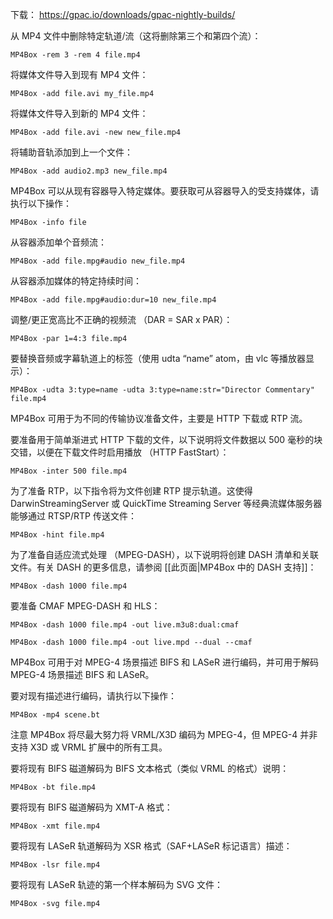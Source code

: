 下载： https://gpac.io/downloads/gpac-nightly-builds/


从 MP4 文件中删除特定轨道/流（这将删除第三个和第四个流）：

`MP4Box -rem 3 -rem 4 file.mp4`


将媒体文件导入到现有 MP4 文件：

`MP4Box -add file.avi my_file.mp4`


将媒体文件导入到新的 MP4 文件：

`MP4Box -add file.avi -new new_file.mp4`


将辅助音轨添加到上一个文件：

`MP4Box -add audio2.mp3 new_file.mp4`


MP4Box 可以从现有容器导入特定媒体。要获取可从容器导入的受支持媒体，请执行以下操作：

`MP4Box -info file`


从容器添加单个音频流：

`MP4Box -add file.mpg#audio new_file.mp4`


从容器添加媒体的特定持续时间：

`MP4Box -add file.mpg#audio:dur=10 new_file.mp4`


调整/更正宽高比不正确的视频流 （DAR = SAR x PAR）：

`MP4Box -par 1=4:3 file.mp4`


要替换音频或字幕轨道上的标签（使用 udta “name” atom，由 vlc 等播放器显示）：

`MP4Box -udta 3:type=name -udta 3:type=name:str="Director Commentary" file.mp4`



MP4Box 可用于为不同的传输协议准备文件，主要是 HTTP 下载或 RTP 流。

要准备用于简单渐进式 HTTP 下载的文件，以下说明将文件数据以 500 毫秒的块交错，以便在下载文件时启用播放 （HTTP FastStart）：

`MP4Box -inter 500 file.mp4`

为了准备 RTP，以下指令将为文件创建 RTP 提示轨道。这使得 DarwinStreamingServer 或 QuickTime Streaming Server 等经典流媒体服务器能够通过 RTSP/RTP 传送文件：

`MP4Box -hint file.mp4`


为了准备自适应流式处理 （MPEG-DASH），以下说明将创建 DASH 清单和关联文件。有关 DASH 的更多信息，请参阅 [[此页面|MP4Box 中的 DASH 支持]]：

`MP4Box -dash 1000 file.mp4`


要准备 CMAF MPEG-DASH 和 HLS：

`MP4Box -dash 1000 file.mp4 -out live.m3u8:dual:cmaf`

`MP4Box -dash 1000 file.mp4 -out live.mpd --dual --cmaf`



MP4Box 可用于对 MPEG-4 场景描述 BIFS 和 LASeR 进行编码，并可用于解码 MPEG-4 场景描述 BIFS 和 LASeR。

要对现有描述进行编码，请执行以下操作：

`MP4Box -mp4 scene.bt`


注意 MP4Box 将尽最大努力将 VRML/X3D 编码为 MPEG-4，但 MPEG-4 并非支持 X3D 或 VRML 扩展中的所有工具。

要将现有 BIFS 磁道解码为 BIFS 文本格式（类似 VRML 的格式）说明：

`MP4Box -bt file.mp4`


要将现有 BIFS 磁道解码为 XMT-A 格式：

`MP4Box -xmt file.mp4`


要将现有 LASeR 轨道解码为 XSR 格式（SAF+LASeR 标记语言）描述：

`MP4Box -lsr file.mp4`


要将现有 LASeR 轨迹的第一个样本解码为 SVG 文件：

`MP4Box -svg file.mp4`
